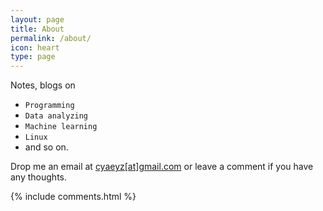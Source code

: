 ```yaml
---
layout: page
title: About
permalink: /about/
icon: heart
type: page
---
```


Notes, blogs on 

* `Programming`
* `Data analyzing`
* `Machine learning`
* `Linux` 
* and so on.

Drop me an email at [cyaeyz[at]gmail.com](mailto:cyaeyz@gmail.com) or leave a comment if you have any thoughts.

<!-- 
算法、数据分析及机器学习笔记。请使用 Mozilla Firefox、Google Chrome 等现代浏览器浏览本博客。

本博采用 Jekyll[[1]][1] 搭建，Markdown[[2]][2] 写作，托管于 GitHub[[3]][3]。 

 自 2016 年 07 月 07 日起，本站已运行 <span id="days"></span> 天，截至 {{ site.time | date: "%Y 年 %m 月 %d 日" }}，写了博文 {{ site.posts.size }} 篇，{% assign count = 0 %}{% for post in site.posts %}{% assign single_count = post.content | strip_html | strip_newlines | remove: ' ' | size %}{% assign count = count | plus: single_count %}{% endfor %}{% if count > 10000 %}{{ count | divided_by: 10000 }} 万 {{ count | modulo: 10000 }}{% else %}{{ count }}{% endif %} 字。 



若您觉得本博客所创造的内容对您有所帮助，可考虑略表心意，支持一下。

{% include reward.html %}

[1]: https://jekyllrb.com/ 'Jekyll'
[2]: http://daringfireball.net/projects/markdown/ 'Markdown'
[3]: https://github.com/ 'GitHub'
[4]: http://creativecommons.org/licenses/by-nc/3.0/cn/ '署名-非商业性使用 3.0 中国大陆' -->

{% include comments.html %}

<script>
var days = 0, daysMax = Math.floor((Date.now() / 1000 - {{ "2016-07-07" | date: "%s" }}) / (60 * 60 * 24));
(function daysCount(){
    if(days > daysMax){
        document.getElementById('days').innerHTML = daysMax;
        return;
    } else {
        document.getElementById('days').innerHTML = days;
        days += 10;
        setTimeout(daysCount, 1); 
    }
})();
</script>
